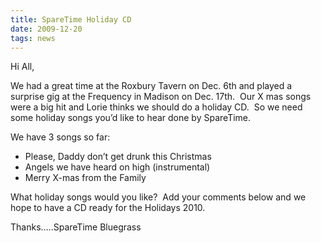 ```yaml
---
title: SpareTime Holiday CD
date: 2009-12-20
tags: news
---
```


Hi All,

We had a great time at the Roxbury Tavern on Dec. 6th and played a surprise gig at the Frequency in Madison on Dec. 17th.  Our X mas songs were a big hit and Lorie thinks we should do a holiday CD.  So we need some holiday songs you’d like to hear done by SpareTime.

We have 3 songs so far:

- Please, Daddy don’t get drunk this Christmas
- Angels we have heard on high (instrumental)
- Merry X-mas from the Family

What holiday songs would you like?  Add your comments below and we hope to have a CD ready for the Holidays 2010.

Thanks…..SpareTime Bluegrass
